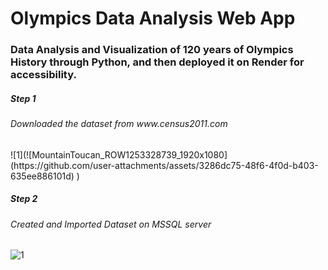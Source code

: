 # Olympics Data Analysis Web App
 <h3 >Data Analysis and Visualization of 120 years of Olympics History through Python, and then deployed it on Render for accessibility.</h3>
 <h5>   Step 1 </h5> <h6> Downloaded the dataset from www.census2011.com </h6>
![1](![MountainToucan_ROW1253328739_1920x1080](https://github.com/user-attachments/assets/3286dc75-48f6-4f0d-b403-635ee886101d)
)
 <h5>   Step 2 </h5> <h6> Created and Imported Dataset on MSSQL server </h6>
 
 
![1](![MountainToucan_ROW1253328739_1920x1080](https://github.com/user-attachments/assets/3286dc75-48f6-4f0d-b403-635ee886101d)
)
